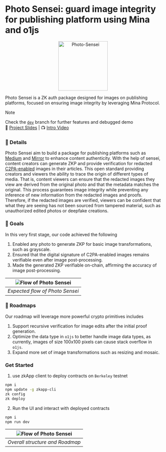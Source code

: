 # Photo Sensei: guard image integrity for publishing platform using Mina and o1js

<div align="center">
  <a href="https://github.com/moven0831/Photo-Sensei/tree/main/">
    <img src="https://github.com/moven0831/Photo-Sensei/assets/60170228/e4f372ba-b746-43e5-864d-ea6ca2f64398" alt="Photo-Sensei" width="160" height="160">
  </a>
</div>

Photo Sensei is a ZK auth package designed for images on publishing platforms, focused on ensuring image integrity by leveraging Mina Protocol.

> [!NOTE]
> Check the [`dev`](https://github.com/moven0831/Photo-Sensei/tree/dev) branch for further features and debugged demo\
> :flashlight: [Project Slides](https://www.canva.com/design/DAF3VKopFQc/1USkzc_Su2H8TehSfURd_Q/view?utm_content=DAF3VKopFQc&utm_campaign=designshare&utm_medium=link&utm_source=editor) | :tv: [Intro Video](https://youtu.be/-gEWSNs517U?si=ItHMj5BXEF1-zzdO)


### :pencil: Details
Photo Sensei aim to build a package for publishing platforms such as [Medium](https://medium.com/) and [Mirror](https://mirror.xyz/) to enhance content authenticity. With the help of sensei, content creators can generate ZKP and provide verification for redacted [C2PA-enabled](https://c2pa.org/) images in their articles. This open standard providing creators and viewers the ability to trace the origin of different types of media. That is, content viewers can ensure that the redacted images they view are derived from the original photo and that the metadata matches the original. This process guarantees image integrity while preventing any inference of new information from the redacted images and proofs. Therefore, if the redacted images are verified, viewers can be confident that what they are seeing has not been sourced from tampered material, such as unauthorized edited photos or deepfake creations.

### :star2: Goals
In this very first stage, our code achieved the following
1. Enabled any photo to generate ZKP for basic image transformations, such as grayscale.
2. Ensured that the digital signature of C2PA-enabled images remains verifiable even after image post-processing.
3. Made the generated ZKP verifiable on-chain, affirming the accuracy of image post-processing.

| ![Flow of Photo Sensei](https://github.com/moven0831/Photo-Sensei/assets/60170228/0c41d907-91c0-4258-b92a-7a8f6006767e) | 
|:--:| 
| *Expected flow of Photo Sensei* |

### :rocket: Roadmaps
Our roadmap will leverage more powerful crypto primitives includes
1. Support recursive verification for image edits after the initial proof generation.
2. Optimize the data type in `o1js` to better handle image data types, as currently, images of size 100x100 pixels can cause stack overflow in `o1js`.
3. Expand more set of image transformations such as resizing and mosaic.


### Get Started
1. use zkApp client to deploy contracts on `Berkeley` testnet
```sh
npm i
npm update -g zkapp-cli
zk config
zk deploy
```

2. Run the UI and interact with deployed contracts
```sh
npm i
npm run dev
```

| ![Flow of Photo Sensei](https://github.com/moven0831/Photo-Sensei/assets/60170228/8b2cc542-1e04-458c-92d6-e8ed483fc538) | 
|:--:| 
| *Overall structure and Roadmap* |
